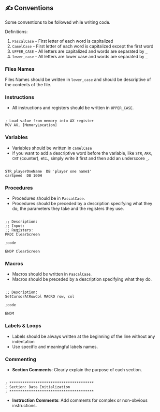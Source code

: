 ## ✍️ Conventions

Some conventions to be followed while writing code.  

Definitions:  
1. `PascalCase` - First letter of each word is capitalized
2. `CamelCase`  - First letter of each word is capitalized except the first word
3. `UPPER_CASE` - All letters are capitalized and words are separated by `_`
4. `lower_case` - All letters are lower case and words are separated by `_`

### Files Names
Files Names should be written in `lower_case` and should be descriptive of the contents of the file.

### Instructions
- All instructions and registers should be written in `UPPER_CASE`.
```Assembly

; Load value from memory into AX register
MOV AX, [MemoryLocation]

```

### Variables
- Variables should be written in `camelCase`
- If you want to add a descriptive word before the variable, like `STR`, `ARR`, `CNT` (counter), etc., simply write it first and then add an underscore `_`.
```Assembly

STR_playerOneName  DB 'player one name$'
carSpeed  DB 100H

```

### Procedures
- Procedures should be in `PascalCase`.
- Procedures should be preceded by a description specifying what they do, the parameters they take and the registers they use.
```Assembly

;; Description: 
;; Input:
;; Registers:
PROC ClearScreen

;code

ENDP ClearScreen

```

### Macros
- Macros should be written in `PascalCase`.
- Macros should be preceded by a description specifying what they do.
```Assembly

;; Description:
SetCursorAtRowCol MACRO row, col

;code

ENDM

```

### Labels & Loops
- Labels should be always written at the beginning of the line without any indentation
- Use specific and meaningful labels names.

### Commenting
- **Section Comments**: Clearly explain the purpose of each section.
```Assembly

; ***************************************
; Section: Data Initialization
; ***************************************

```
- **Instruction Comments**: Add comments for complex or non-obvious instructions.
